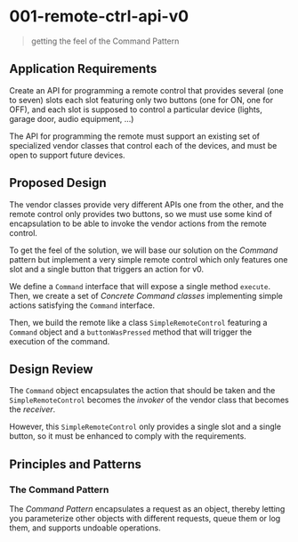 # 001-remote-ctrl-api-v0
> getting the feel of the Command Pattern

## Application Requirements
Create an API for programming a remote control that provides several (one to seven) slots each slot featuring only two buttons (one for ON, one for OFF), and each slot is supposed to control a particular device (lights, garage door, audio equipment, ...)

The API for programming the remote must support an existing set of specialized vendor classes that control each of the devices, and must be open to support future devices.

## Proposed Design
The vendor classes provide very different APIs one from the other, and the remote control only provides two buttons, so we must use some kind of encapsulation to be able to invoke the vendor actions from the remote control.

To get the feel of the solution, we will base our solution on the *Command* pattern but implement a very simple remote control which only features one slot and a single button that triggers an action for v0.

We define a `Command` interface that will expose a single method `execute`. Then, we create a set of *Concrete Command classes* implementing simple actions satisfying the `Command` interface.

Then, we build the remote like a class `SimpleRemoteControl` featuring a `Command` object and a `buttonWasPressed` method that will trigger the execution of the command. 


## Design Review
The `Command` object encapsulates the action that should be taken and the `SimpleRemoteControl` becomes the *invoker* of the vendor class that becomes the *receiver*. 

However, this `SimpleRemoteControl` only provides a single slot and a single button, so it must be enhanced to comply with the requirements.


## Principles and Patterns

### The Command Pattern
The *Command Pattern* encapsulates a request as an object, thereby letting you parameterize other objects with different requests, queue them or log them, and supports undoable operations.